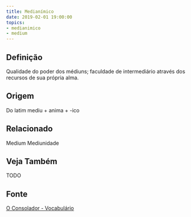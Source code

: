 ```yaml
---
title: Medianímico
date: 2019-02-01 19:00:00
topics:
- medianimico
- medium
---
```


## Definição
Qualidade do poder dos médiuns; faculdade de intermediário através dos recursos
de sua própria alma.

## Origem
Do latim mediu + anima + -ico

## Relacionado
Medium
Mediunidade

## Veja Também
TODO

## Fonte
[O Consolador - Vocabulário](http://www.oconsolador.com.br/linkfixo/vocabulario/principal.html)
